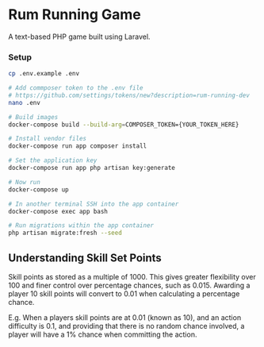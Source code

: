 # Rum Running Game
A text-based PHP game built using Laravel.

### Setup
```bash
cp .env.example .env

# Add commposer token to the .env file
# https://github.com/settings/tokens/new?description=rum-running-dev
nano .env

# Build images
docker-compose build --build-arg=COMPOSER_TOKEN={YOUR_TOKEN_HERE}

# Install vendor files
docker-compose run app composer install

# Set the application key
docker-compose run app php artisan key:generate

# Now run
docker-compose up

# In another terminal SSH into the app container
docker-compose exec app bash

# Run migrations within the app container
php artisan migrate:fresh --seed
```

## Understanding Skill Set Points

Skill points as stored as a multiple of 1000. 
This gives greater flexibility over 100 and finer control over percentage chances, such as 0.015. 
Awarding a player 10 skill points will convert to 0.01 when calculating a percentage chance.

E.g. When a players skill points are at 0.01 (known as 10), and an action difficulty is 0.1,
and providing that there is no random chance involved, a player will have a 1% chance when committing the action.
